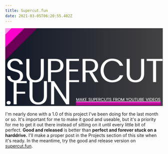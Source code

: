 ```yaml
---
title: Supercut.fun
date: 2021-03-05T06:20:55.402Z
---
```

![poster for supercut.fun](images/uploads/supercutposter.png "The brand image for supercut.fun")



I'm nearly done with a 1.0 of this project I've been doing for the last month or so. It's important for me to make it good and useable, but it's a priority for me to get it out there instead of sitting on it until every little bit of perfect. **Good and released** is better than **perfect and forever stuck on a harddrive.** I'll make a proper post in the Projects section of this site when it's ready. In the meantime, try the good and release version on [supercut.fun](https://supercut.fun).